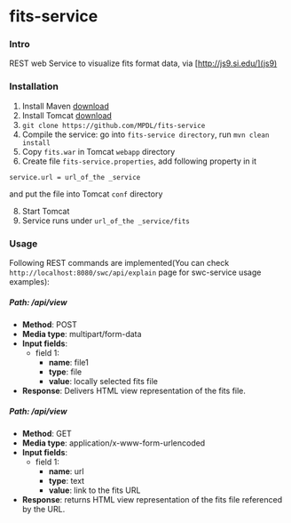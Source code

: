 fits-service
============

### Intro

REST web Service to visualize fits format data, via [http://js9.si.edu/](js9)

### Installation

1. Install Maven [download](http://maven.apache.org/download.cgi)
2. Install Tomcat [download](http://maven.apache.org/download.cgi)
3. `git clone https://github.com/MPDL/fits-service`
5. Compile the service: go into `fits-service directory`, run `mvn clean install`
6. Copy `fits.war` in Tomcat `webapp` directory
7. Create file `fits-service.properties`, add following property in it
```
service.url = url_of_the _service
```
 and put the file into Tomcat `conf` directory

8. Start Tomcat
9. Service runs under `url_of_the _service/fits`

### Usage

Following REST commands are implemented(You can check `http://localhost:8080/swc/api/explain` page for swc-service usage examples):
 

##### **Path**: /api/view
- **Method**: POST
- **Media type**: multipart/form-data
- **Input fields**: 
  - field 1:
    - **name**: file1
    - **type**: file
    - **value**: locally selected fits file
- **Response**:
Delivers HTML view representation of the fits file. 

##### **Path**: /api/view
- **Method**: GET
- **Media type**: application/x-www-form-urlencoded
- **Input fields**: 
  - field 1:
    - **name**: url
    - **type**: text
    - **value**: link to the fits URL
- **Response**:
returns HTML view representation of the fits file referenced by the URL. 

 

 
